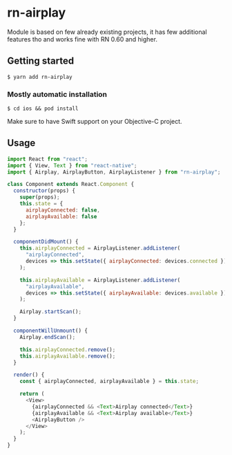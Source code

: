 # rn-airplay

Module is based on few already existing projects, it has few additional features tho and works fine with RN 0.60 and higher.

## Getting started

`$ yarn add rn-airplay`

### Mostly automatic installation

`$ cd ios && pod install`

Make sure to have Swift support on your Objective-C project.

## Usage

```javascript
import React from "react";
import { View, Text } from "react-native";
import { Airplay, AirplayButton, AirplayListener } from "rn-airplay";

class Component extends React.Component {
  constructor(props) {
    super(props);
    this.state = {
      airplayConnected: false,
      airplayAvailable: false
    };
  }

  componentDidMount() {
    this.airplayConnected = AirplayListener.addListener(
      "airplayConnected",
      devices => this.setState({ airplayConnected: devices.connected })
    );

    this.airplayAvailable = AirplayListener.addListener(
      "airplayAvailable",
      devices => this.setState({ airplayAvailable: devices.available })
    );

    Airplay.startScan();
  }

  componentWillUnmount() {
    Airplay.endScan();

    this.airplayConnected.remove();
    this.airplayAvailable.remove();
  }

  render() {
    const { airplayConnected, airplayAvailable } = this.state;

    return (
      <View>
        {airplayConnected && <Text>Airplay connected</Text>}
        {airplayAvailable && <Text>Airplay available</Text>}
        <AirplayButton />
      </View>
    );
  }
}
```
